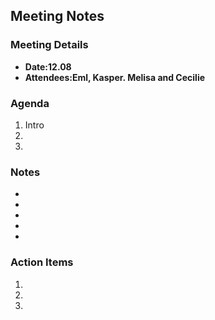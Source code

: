 ## Meeting Notes

### Meeting Details
- **Date:12.08**    
- **Attendees:Eml, Kasper. Melisa and Cecilie**  

### Agenda
1. Intro
2. 
3.

### Notes
-  
-  
-  
-  
-  

### Action Items
1.  
2.  
3.  
